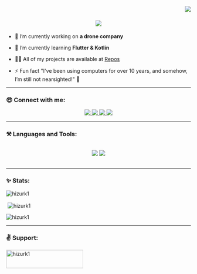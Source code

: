 <img align="right" src="https://visitor-badge.laobi.icu/badge?page_id=hizurk1.hizurk1" />

<h1 align="center">
    <img src="https://readme-typing-svg.herokuapp.com/?font=Righteous&size=35&center=true&vCenter=true&width=500&height=70&duration=4000&lines=Hi+There!+👋;+I'm+Hieu+Bui!;" />
</h1>

- 🔭 I’m currently working on **a drone company**

- 🌱 I’m currently learning **Flutter & Kotlin**

- 👨‍💻 All of my projects are available at [Repos](https://github.com/hizurk1?tab=repositories)

- ⚡ Fun fact "I've been using computers for over 10 years, and somehow, I’m still not nearsighted!" 👀

<hr>

<h3 align="left">😎 Connect with me:</h3>
<div align="center"> 
  <a href="mailto:hieubui201.work@gmail.com">
    <img src="https://img.shields.io/badge/Gmail-333333?style=for-the-badge&logo=gmail&logoColor=orange" />
  </a>
  <a href="https://linkedin.com/in/hizurk1" target="_blank">
    <img src="https://img.shields.io/badge/LinkedIn-0077B5?style=for-the-badge&logo=linkedin&logoColor=white" target="_blank" />
  </a>
  <a href="https://t.me/hizurk1" target="_blank">
     <img src="https://img.shields.io/badge/Telegram-0088cc?style=for-the-badge&logo=telegram&logoColor=white" target="_blank" /> 
  </a>
  <a href="https://hizurk1.github.io" target="_blank">
     <img src="https://img.shields.io/badge/Portfolio-FF5722?style=for-the-badge&logo=todoist&logoColor=white" target="_blank" /> 
  </a>
</div>

<hr>

<h3 align="left">⚒️ Languages and Tools:</h3>
<br/>
<div align="center">
    <img src="https://skillicons.dev/icons?i=flutter,dart,kotlin,java,html,css,nodejs,python,javascript,express" />
    <img src="https://skillicons.dev/icons?i=github,git,vscode,figma,firebase,mongodb,mysql,heroku" /><br>
</div>
<br/>

<hr>

<h3 align="left">✨ Stats:</h3>

<p><img align="center" src="https://github-readme-stats.vercel.app/api/top-langs?username=hizurk1&show_icons=true&locale=en&layout=compact" alt="hizurk1" /></p>

<p>&nbsp;<img align="center" src="https://github-readme-stats.vercel.app/api?username=hizurk1&show_icons=true&locale=en" alt="hizurk1" /></p>

<p><img align="center" src="https://github-readme-streak-stats.herokuapp.com/?user=hizurk1&" alt="hizurk1" /></p>

<hr>

<h3 align="left">✌️ Support:</h3>
<p><a href="https://www.buymeacoffee.com/hizurk1"> <img align="left" src="https://cdn.buymeacoffee.com/buttons/v2/default-yellow.png" height="50" width="210" alt="hizurk1" /></a></p><br><br>
